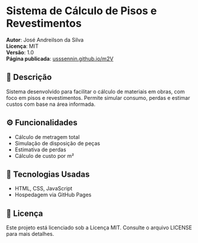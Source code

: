# Sistema de Cálculo de Pisos e Revestimentos

**Autor**: José Andreilson da Silva  
**Licença**: MIT  
**Versão**: 1.0  
**Página publicada**: [usssennin.github.io/m2V](https://usssennin.github.io/m2V)

## 📌 Descrição
Sistema desenvolvido para facilitar o cálculo de materiais em obras, com foco em pisos e revestimentos. Permite simular consumo, perdas e estimar custos com base na área informada.

## ⚙️ Funcionalidades
- Cálculo de metragem total
- Simulação de disposição de peças
- Estimativa de perdas
- Cálculo de custo por m²

## 🧰 Tecnologias Usadas
- HTML, CSS, JavaScript
- Hospedagem via GitHub Pages

## 📄 Licença
Este projeto está licenciado sob a Licença MIT. Consulte o arquivo LICENSE para mais detalhes.
